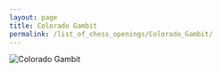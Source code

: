 ```yaml
---
layout: page
title: Colorado Gambit
permalink: /list_of_chess_openings/Colorado_Gambit/
---
```


![Colorado Gambit](https://www.thechesswebsite.com/wp-content/uploads/2016/05/Colorado-Gambit.jpg)

